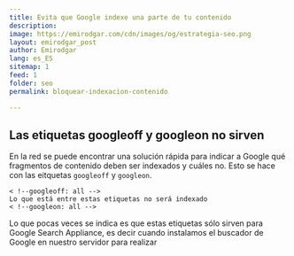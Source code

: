 ```yaml
---
title: Evita que Google indexe una parte de tu contenido
description: 
image: https://emirodgar.com/cdn/images/og/estrategia-seo.png
layout: emirodgar_post
author: Emirodgar
lang: es_ES
sitemap: 1
feed: 1
folder: seo
permalink: bloquear-indexacion-contenido

--- 
```


## Las etiquetas googleoff y googleon no sirven

En la red se puede encontrar una solución rápida para indicar a Google qué fragmentos de contenido deben ser indexados y cuáles no. Esto se hace con las eitquetas `googleoff` y `googleon`.

    < !--googleoff: all -->  
    Lo que está entre estas etiquetas no será indexado  
    < !--googleon: all -->

Lo que pocas veces se indica es que estas etiquetas sólo sirven para Google Search Appliance, es decir cuando instalamos el buscador de Google en nuestro servidor para realizar 
<!--stackedit_data:
eyJoaXN0b3J5IjpbLTE5MjM2NzY4NjYsNDYyODgzNTI5XX0=
-->
